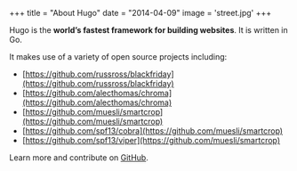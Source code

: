 +++
title = "About Hugo"
date = "2014-04-09"
image = 'street.jpg'
+++

Hugo is the **world’s fastest framework for building websites**. It is written in Go.

It makes use of a variety of open source projects including:

* [https://github.com/russross/blackfriday](https://github.com/russross/blackfriday)
* [https://github.com/alecthomas/chroma](https://github.com/alecthomas/chroma)
* [https://github.com/muesli/smartcrop](https://github.com/muesli/smartcrop)
* [https://github.com/spf13/cobra](https://github.com/muesli/smartcrop)
* [https://github.com/spf13/viper](https://github.com/muesli/smartcrop)

Learn more and contribute on [GitHub](https://github.com/gohugoio).